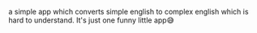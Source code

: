 a simple app which converts simple english to complex english which is hard to understand. It's just one funny little app😅